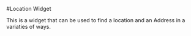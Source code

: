 #Location Widget

This is a widget that can be used to find a location and an Address in a variaties of ways.
